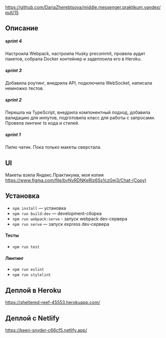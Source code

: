 https://github.com/DariaZherebtsova/middle.messenger.praktikum.yandex/pull/15

## Описание

##### sprint 4

Настроила Webpack, настроила Husky precommit, провела аудит пакетов, собрала Docker контейнер и задеплоила его в Heroku.

##### sprint 3

Добавила роутинг, внедрила API, подключила WebSocket, написала немножко тестов.

##### sprint 2

Перешла на TypeScript, внедрила компонентный подход, добавила валидацию для инпутов, подготовила класс для работы с запросами. Провела линтинг ts кода и стилей.

##### sprint 1

Пилю чатик. Пока только макеты сверстала.

## UI

Макеты взяла Яндекс.Практикума, моя копия https://www.figma.com/file/bvNvRDNKeRIz6Ss1czGej3/Chat-(Copy)

## Установка

- `npm install` — установка
- `npm run build:dev` — development-сборка
- `npm run webpack:serve` - запуск webpack dev-сервера
- `npm run serve` — запуск express dev-сервера

#### Тесты

- `npm run test`

#### Линтинг

- `npm run eslint`
- `npm run stylelint`

## Деплой в Heroku

https://sheltered-reef-45553.herokuapp.com/

## Деплой с Netlify

https://keen-snyder-c66cf5.netlify.app/



